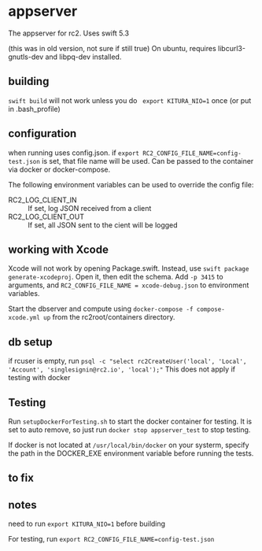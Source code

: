 # appserver

The appserver for rc2. Uses swift 5.3

(this was in old version, not sure if still true)
On ubuntu, requires libcurl3-gnutls-dev and libpq-dev installed.

## building

`swift build` will not work unless you do ` export KITURA_NIO=1` once (or put in .bash_profile)

## configuration

when running uses config.json. if `export RC2_CONFIG_FILE_NAME=config-test.json` is set, that file name will be used. Can be passed to the container via docker or docker-compose.

The following environment variables can be used to override the config file:

<dl>
	<dt>RC2_LOG_CLIENT_IN</dt>
	<dd>If set, log JSON received from a client</dd>
	<dt>RC2_LOG_CLIENT_OUT</dt>
	<dd>If set, all JSON sent to the cient will be logged</dd>
</dl>

## working with Xcode

Xcode will not work by opening Package.swift. Instead, use `swift package generate-xcodeproj`. Open it, then edit the schema. Add `-p 3415` to arguments, and `RC2_CONFIG_FILE_NAME = xcode-debug.json` to environment variables. 

Start the dbserver and compute using `docker-compose -f compose-xcode.yml up` from the rc2root/containers directory.

## db setup

if rcuser is empty, run `psql -c "select rc2CreateUser('local', 'Local', 'Account', 'singlesignin@rc2.io', 'local');"` This does not apply if testing with docker

## Testing

Run `setupDockerForTesting.sh` to start the docker container for testing. It is set to auto remove, so just run `docker stop appserver_test` to stop testing.

If docker is not located at  `/usr/local/bin/docker`  on your systerm, specify the path in the DOCKER_EXE environment variable before running the tests. 

## to fix

## notes

need to run `export KITURA_NIO=1` before building

For testing, run `export RC2_CONFIG_FILE_NAME=config-test.json`

